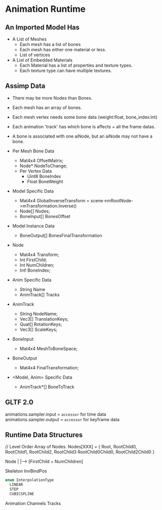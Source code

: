 # Animation Runtime

## An Imported Model Has

- A List of Meshes
  - Each mesh has a list of bones
  - Each mesh has either one material or less.
  - List of vertices
- A List of Embedded Materials
  - Each Material has a list of properties and texture types.
  - Each texture type can have multiple textures.


## Assimp Data

- There may be more Nodes than Bones.
- Each mesh has an array of bones.
- Each mesh vertex needs some bone data (weight:float, bone_index:int)
- Each animation 'track' has which bone is affects + all the frame datas.
- A bone is associated with one aiNode, but an aiNode may not have a bone.
- Per Mesh Bone Data
  - Mat4x4 OffsetMatrix;
  - Node*  NodeToChange;
  - Per Vertex Data
    - Uint8 BoneIndex
    - Float BoneWeight

- Model Specific Data
  - Mat4x4       GlobalInverseTransform = scene->mRootNode->mTransformation.Inverse()
  - Node[]       Nodes;
  - BoneInput[]  BonesOffset

- Model Instance Data
  - BoneOutput[] BonesFinalTransformation

- Node
  - Mat4x4 Transform;
  - Int    FirstChild;
  - Int    NumChildren;
  - Int!   BoneIndex;

- Anim Specific Data
  - String      Name
  - AnimTrack[] Tracks
  
- AnimTrack
  - String NodeName;
  - Vec3[] TranslationKeys;
  - Quat[] RotationKeys;
  - Vec3[] ScaleKeys;

- BoneInput
  - Mat4x4 MeshToBoneSpace;

- BoneOutput
  - Mat4x4 FinalTransformation;

- <Model, Anim> Specific Data
  - AnimTrack*[] BoneToTrack
 
 
 ## GLTF 2.0
 
 animations.sampler.input = `accessor` for time data
 animations.sampler.output = `accessor` for keyframe data
 
## Runtime Data Structures

// Level Order Array of Nodes.
Nodes[XXX] = {
  Root, 
  RootChild0, RootChild1, RootChild2, RootChild3
 RootChild0Child0, RootChild2Child0
}

Node
 |
 |--> [FirstChild + NumChildren]

Skeleton
  InvBindPos

```c
enum InterpolationType
  LINEAR
  STEP
  CUBICSPLINE
 ```
 
Animation
  Channels
    Tracks
